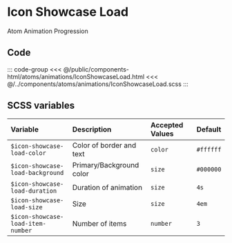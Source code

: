 # Icon Showcase Load
<Badge type="tip">Atom</Badge> <Badge type="info">Animation</Badge> <Badge type="info">Progression</Badge>

## Code

<div class="dev-section">
    <!--@include: ../../public/components-html/atoms/animations/IconShowcaseLoad.html -->
</div>

::: code-group
<<< @/public/components-html/atoms/animations/IconShowcaseLoad.html
<<< @/../components/atoms/animations/IconShowcaseLoad.scss
:::

## SCSS variables

| Variable                          | Description              | Accepted Values | Default   |
|:----------------------------------|:-------------------------|:----------------|:----------|
| `$icon-showcase-load-color`       | Color of border and text | `color`         | `#ffffff` |
| `$icon-showcase-load-background`  | Primary/Background color | `size`          | `#000000` |
| `$icon-showcase-load-duration`    | Duration of animation    | `size`          | `4s`      |
| `$icon-showcase-load-size`        | Size                     | `size`          | `4em`     |
| `$icon-showcase-load-item-number` | Number of items          | `number`        | `3`       |


<style lang="scss">
@import "docs/theme.scss";

$icon-showcase-load-background: $primary-color;
$icon-showcase-load-size: 8em;

@import "components/atoms/animations/IconShowcaseLoad.scss";
</style>